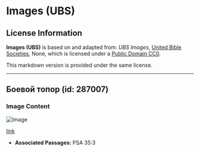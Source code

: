 # Images (UBS)

## License Information

**Images (UBS)** is based on and adapted from: _UBS Images_, [United Bible Societies](https://unitedbiblesocieties.org/), None, which is licensed under a [Public Domain CC0](https://creativecommons.org/public-domain/cc0/).

This markdown version is provided under the same license.



--------------------------------

## Боевой топор (id: 287007)

### Image Content

![Image](https://cdn.aquifer.bible/aquifer-content/resources/Media/WEB-0385_battle_axe.jpg)

[link](https://cdn.aquifer.bible/aquifer-content/resources/Media/WEB-0385_battle_axe.jpg)

* **Associated Passages:** PSA 35:3

